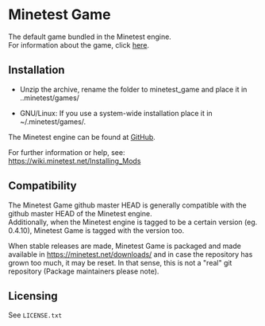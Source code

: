 # Minetest Game

The default game bundled in the Minetest engine.  
For information about the game, click [here](https://forum.minetest.net/viewtopic.php?f=15&t=9724#p148074).

## Installation

- Unzip the archive, rename the folder to minetest_game and
place it in ..minetest/games/

- GNU/Linux: If you use a system-wide installation place
    it in ~/.minetest/games/.

The Minetest engine can be found at
	[GitHub](https://github.com/minetest/minetest).

For further information or help, see:  
https://wiki.minetest.net/Installing_Mods

## Compatibility

The Minetest Game github master HEAD is generally compatible with the github
master HEAD of the Minetest engine.  
Additionally, when the Minetest engine is tagged to be a certain version (eg.
0.4.10), Minetest Game is tagged with the version too.

When stable releases are made, Minetest Game is packaged and made available in
	https://minetest.net/downloads/
and in case the repository has grown too much, it may be reset. In that sense,
this is not a "real" git repository (Package maintainers please note).

## Licensing

See `LICENSE.txt`
